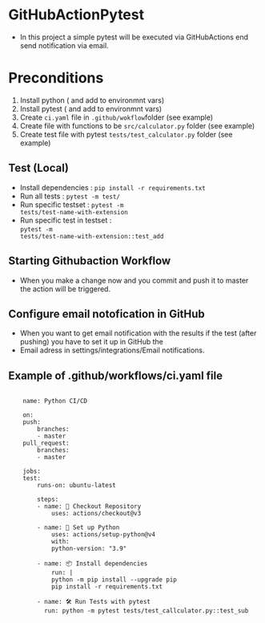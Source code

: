 # GitHubActionPytest
- In this project a simple pytest will be executed via GitHubActions end send notification via email.


# Preconditions

1. Install python ( and add to environmnt vars)
2. Install pytest ( and add to environmnt vars)
3. Create <code>ci.yaml</code> file in <code>.github/wokflow</code>folder (see example)
4. Create file with functions to be <code>src/calculator.py</code> folder (see example)
5. Create test file with pytest <code>tests/test_calculator.py</code> folder (see example)


## Test (Local)

- Install dependencies  : <code>pip install -r requirements.txt</code> <br>
- Run all tests                 : <code>pytest -m test/</code> <br>
- Run specific testset          : <code>pytest -m tests/test-name-with-extension</code><br>
- Run specific test in testset  : <br><code>pytest -m tests/test-name-with-extension::test_add</code>

## Starting Githubaction Workflow

- When you make a change now and you commit and push it to master the action 
will be triggered.

## Configure email notofication in GitHub

- When you want to get email notification with the results if the test (after pushing) you have to set it up in GitHub the 
- Email adress in settings/integrations/Email notifications.

## Example of .github/workflows/ci.yaml file

```

    name: Python CI/CD

    on:
    push:
        branches:
        - master
    pull_request:
        branches:
        - master

    jobs:
    test:
        runs-on: ubuntu-latest

        steps:
        - name: 🔄 Checkout Repository
            uses: actions/checkout@v3

        - name: 🐍 Set up Python
            uses: actions/setup-python@v4
            with:
            python-version: "3.9"

        - name: 📦 Install dependencies
            run: |
            python -m pip install --upgrade pip
            pip install -r requirements.txt

        - name: 🛠️ Run Tests with pytest
          run: python -m pytest tests/test_callculator.py::test_sub

```